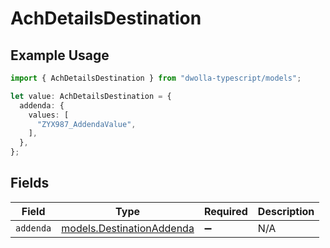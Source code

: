 # AchDetailsDestination

## Example Usage

```typescript
import { AchDetailsDestination } from "dwolla-typescript/models";

let value: AchDetailsDestination = {
  addenda: {
    values: [
      "ZYX987_AddendaValue",
    ],
  },
};
```

## Fields

| Field                                                        | Type                                                         | Required                                                     | Description                                                  |
| ------------------------------------------------------------ | ------------------------------------------------------------ | ------------------------------------------------------------ | ------------------------------------------------------------ |
| `addenda`                                                    | [models.DestinationAddenda](../models/destinationaddenda.md) | :heavy_minus_sign:                                           | N/A                                                          |